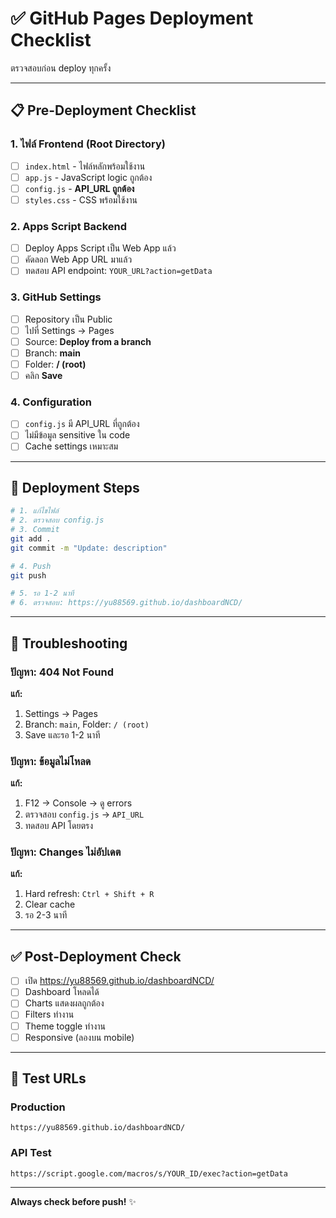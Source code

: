 # ✅ GitHub Pages Deployment Checklist

ตรวจสอบก่อน deploy ทุกครั้ง

---

## 📋 Pre-Deployment Checklist

### 1. ไฟล์ Frontend (Root Directory)
- [ ] `index.html` - ไฟล์หลักพร้อมใช้งาน
- [ ] `app.js` - JavaScript logic ถูกต้อง
- [ ] `config.js` - **API_URL ถูกต้อง**
- [ ] `styles.css` - CSS พร้อมใช้งาน

### 2. Apps Script Backend
- [ ] Deploy Apps Script เป็น Web App แล้ว
- [ ] คัดลอก Web App URL มาแล้ว
- [ ] ทดสอบ API endpoint: `YOUR_URL?action=getData`

### 3. GitHub Settings
- [ ] Repository เป็น Public
- [ ] ไปที่ Settings → Pages
- [ ] Source: **Deploy from a branch**
- [ ] Branch: **main**
- [ ] Folder: **/ (root)**
- [ ] คลิก **Save**

### 4. Configuration
- [ ] `config.js` มี API_URL ที่ถูกต้อง
- [ ] ไม่มีข้อมูล sensitive ใน code
- [ ] Cache settings เหมาะสม

---

## 🚀 Deployment Steps

```bash
# 1. แก้ไขไฟล์
# 2. ตรวจสอบ config.js
# 3. Commit
git add .
git commit -m "Update: description"

# 4. Push
git push

# 5. รอ 1-2 นาที
# 6. ตรวจสอบ: https://yu88569.github.io/dashboardNCD/
```

---

## 🐛 Troubleshooting

### ปัญหา: 404 Not Found
**แก้:**
1. Settings → Pages
2. Branch: `main`, Folder: `/ (root)`
3. Save และรอ 1-2 นาที

### ปัญหา: ข้อมูลไม่โหลด
**แก้:**
1. F12 → Console → ดู errors
2. ตรวจสอบ `config.js` → `API_URL`
3. ทดสอบ API โดยตรง

### ปัญหา: Changes ไม่อัปเดต
**แก้:**
1. Hard refresh: `Ctrl + Shift + R`
2. Clear cache
3. รอ 2-3 นาที

---

## ✅ Post-Deployment Check

- [ ] เปิด https://yu88569.github.io/dashboardNCD/
- [ ] Dashboard โหลดได้
- [ ] Charts แสดงผลถูกต้อง
- [ ] Filters ทำงาน
- [ ] Theme toggle ทำงาน
- [ ] Responsive (ลองบน mobile)

---

## 📱 Test URLs

### Production
```
https://yu88569.github.io/dashboardNCD/
```

### API Test
```
https://script.google.com/macros/s/YOUR_ID/exec?action=getData
```

---

**Always check before push!** ✨
